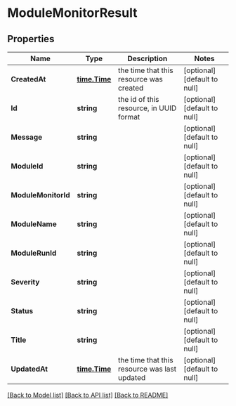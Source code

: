 # ModuleMonitorResult

## Properties
Name | Type | Description | Notes
------------ | ------------- | ------------- | -------------
**CreatedAt** | [**time.Time**](time.Time.md) | the time that this resource was created | [optional] [default to null]
**Id** | **string** | the id of this resource, in UUID format | [optional] [default to null]
**Message** | **string** |  | [optional] [default to null]
**ModuleId** | **string** |  | [optional] [default to null]
**ModuleMonitorId** | **string** |  | [optional] [default to null]
**ModuleName** | **string** |  | [optional] [default to null]
**ModuleRunId** | **string** |  | [optional] [default to null]
**Severity** | **string** |  | [optional] [default to null]
**Status** | **string** |  | [optional] [default to null]
**Title** | **string** |  | [optional] [default to null]
**UpdatedAt** | [**time.Time**](time.Time.md) | the time that this resource was last updated | [optional] [default to null]

[[Back to Model list]](../README.md#documentation-for-models) [[Back to API list]](../README.md#documentation-for-api-endpoints) [[Back to README]](../README.md)

